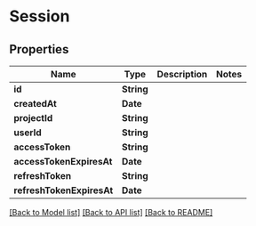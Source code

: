 # Session

## Properties
Name | Type | Description | Notes
------------ | ------------- | ------------- | -------------
**id** | **String** |  | 
**createdAt** | **Date** |  | 
**projectId** | **String** |  | 
**userId** | **String** |  | 
**accessToken** | **String** |  | 
**accessTokenExpiresAt** | **Date** |  | 
**refreshToken** | **String** |  | 
**refreshTokenExpiresAt** | **Date** |  | 

[[Back to Model list]](../README.md#documentation-for-models) [[Back to API list]](../README.md#documentation-for-api-endpoints) [[Back to README]](../README.md)


